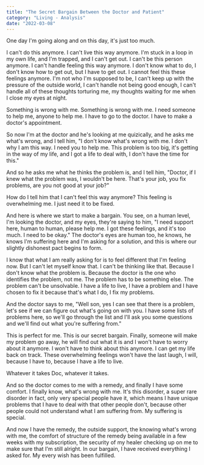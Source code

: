 ```yaml
---
title: "The Secret Bargain Between the Doctor and Patient" 
category: "Living - Analysis" 
date: "2022-03-08"
---
```


One day I'm going along and on this day, it's just too much. 

I can't do this anymore. I can't live this way anymore. I'm stuck in a loop in my own life, and I'm trapped, and I can't get out. I can't be this person anymore. I can't handle feeling this way anymore. I don't know what to do, I don't know how to get out, but I have to get out. I cannot feel this these feelings anymore. I'm not who I'm supposed to be, I can't keep up with the pressure of the outside world, I can't handle not being good enough, I can't handle all of these thoughts torturing me, my thoughts waiting for me when I close my eyes at night. 

Something is wrong with me. Something is wrong with me. I need someone to help me, anyone to help me. I have to go to the doctor. I have to make a doctor's appointment. 

So now I'm at the doctor and he's looking at me quizically, and he asks me what's wrong, and I tell him, 
"I don't know what's wrong with me. I don't why I am this way. I need you to help me. This problem is too big, it's getting in the way of my life, and I got a life to deal with, I don't have the time for this." 

And so he asks me what he thinks the problem is, and I tell him, "Doctor, if I knew what the problem was, I wouldn't be here. That's your job, you fix problems, are you not good at your job?" 

How do I tell him that I can't feel this way anymore? This feeling is overwhelming me. I just need it to be fixed. 

And here is where we start to make a bargain. You see, on a human level, I'm looking the doctor, and my eyes, they're saying to him, "I need support here, human to human, please help me. I got these feelings, and it's too much. I need to be okay." The doctor's eyes are human too, he knows, he knows I'm suffering here and I'm asking for a solution, 
and this is where our slightly dishonest pact begins to form. 

I know that what I am really asking for is to feel different that I'm feeling now. But I can't let myself know that. I can't be thinking like that. Because I don't know what the problem is. Because the doctor is the one who identifies the problem, not me. The problem has to be something else. The problem can't be unsolvable. I have a life to live, I have a problem and I have chosen to fix it because that's what I do, I fix my problems. 

And the doctor says to me, "Well son, yes I can see that there is a problem, let's see if we can figure out what's going on with you. I have some lists of problems here, so we'll go through the list and I'll ask you some questions and we'll find out what you're suffering from." 

This is perfect for me. This is our secret bargain. Finally, someone will make my problem go away, he will find out what it is and I won't have to worry about it anymore. I won't have to think about this anymore. I can get my life back on track. These overwhelming feelings won't have the last laugh, I will, because I have to, because I have a life to live. 

Whatever it takes Doc, whatever it takes. 

And so the doctor comes to me with a remedy, and finally I have some comfort. I finally know, what's wrong with me. It's this disorder, a super rare disorder in fact, only very special people have it, which means I have unique problems that I have to deal with that other people don't, because other people could not understand what I am suffering from. My suffering is special. 

And now I have the remedy, the outside support, the knowing what's wrong with me, the  comfort of structure of the remedy being available in a few weeks with my subscription, the security of my healer checking up on me to make sure that I'm still alright. In our bargain, I have received everything I asked for. My every wish has been fulfilled. 